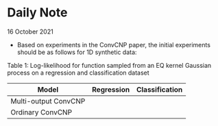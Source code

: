 # Daily Note

16 October 2021

- Based on experiments in the ConvCNP paper, the initial experiments should be as follows for 1D synthetic data:

Table 1: Log-likelihood for function sampled from an EQ kernel Gaussian process on a regression and classification dataset

| Model | Regression | Classification |
|---|---|---|
| Multi-output ConvCNP | | |
| Ordinary ConvCNP | | |